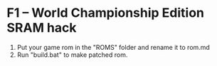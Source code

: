 # F1 – World Championship Edition SRAM hack
 
1. Put your game rom in the "ROMS" folder and rename it to rom.md 
2. Run "build.bat" to make patched rom.


